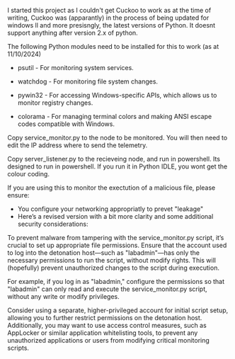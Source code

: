 I started this project as I couldn't get Cuckoo to work as at the time of writing, Cuckoo was (apparantly) in the process of being updated for windows ll and more presisngly,
the latest versions of Python. It doesnt support anything after version 2.x of python.





The following Python modules need to be installed for this to work (as at 11/10/2024)


- psutil - For monitoring system services.

- watchdog - For monitoring file system changes.

- pywin32 - For accessing Windows-specific APIs, which allows us to monitor registry changes.

- colorama - For managing terminal colors and making ANSI escape codes compatible with Windows.




Copy service_monitor.py to the node to be monitored. 
You will then need to edit the IP address where to send the telemetry.

Copy server_listener.py to the recieveing node, and run in powershell.
Its designed to run in powershell.
If you run it in Python IDLE, you wont get the colour coding.

If you are using this to monitor the exectution of a malicious file, please ensure:

- You configure your networking appropriatly to prevet "leakage"
- Here’s a revised version with a bit more clarity and some additional security considerations:

To prevent malware from tampering with the service_monitor.py script, it’s crucial to set up appropriate file permissions. 
Ensure that the account used to log into the detonation host—such as "labadmin"—has only the necessary permissions to run the script, without modify rights. 
This will (hopefully) prevent unauthorized changes to the script during execution.

For example, if you log in as "labadmin," configure the permissions so that "labadmin" can only 
read and execute the service_monitor.py script, without any write or modify privileges.

Consider using a separate, higher-privileged account for initial script setup, allowing you to further restrict 
permissions on the detonation host. Additionally, you may want to use access control measures, such as AppLocker or 
similar application whitelisting tools, to prevent any unauthorized applications or users from 
modifying critical monitoring scripts.
